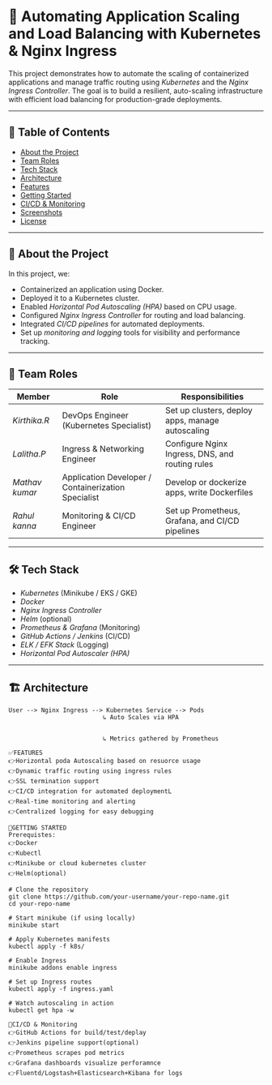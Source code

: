# 🚀 Automating Application Scaling and Load Balancing with Kubernetes & Nginx Ingress

This project demonstrates how to automate the scaling of containerized applications and manage traffic routing using *Kubernetes* and the *Nginx Ingress Controller*. The goal is to build a resilient, auto-scaling infrastructure with efficient load balancing for production-grade deployments.

---

## 📌 Table of Contents
- [About the Project](#about-the-project)
- [Team Roles](#team-roles)
- [Tech Stack](#tech-stack)
- [Architecture](#architecture)
- [Features](#features)
- [Getting Started](#getting-started)
- [CI/CD & Monitoring](#cicd--monitoring)
- [Screenshots](#screenshots)
- [License](#license)

---

## 📖 About the Project

In this project, we:
- Containerized an application using Docker.
- Deployed it to a Kubernetes cluster.
- Enabled *Horizontal Pod Autoscaling (HPA)* based on CPU usage.
- Configured *Nginx Ingress Controller* for routing and load balancing.
- Integrated *CI/CD pipelines* for automated deployments.
- Set up *monitoring and logging* tools for visibility and performance tracking.

---

## 👥 Team Roles

| Member | Role | Responsibilities |
|--------|------|------------------|
| *Kirthika.R* | DevOps Engineer (Kubernetes Specialist) | Set up clusters, deploy apps, manage autoscaling |
| *Lalitha.P* | Ingress & Networking Engineer | Configure Nginx Ingress, DNS, and routing rules |
| *Mathav kumar* | Application Developer / Containerization Specialist | Develop or dockerize apps, write Dockerfiles |
| *Rahul kanna* | Monitoring & CI/CD Engineer | Set up Prometheus, Grafana, and CI/CD pipelines |

---

## 🛠️ Tech Stack

- *Kubernetes* (Minikube / EKS / GKE)
- *Docker*
- *Nginx Ingress Controller*
- *Helm* (optional)
- *Prometheus & Grafana* (Monitoring)
- *GitHub Actions / Jenkins* (CI/CD)
- *ELK / EFK Stack* (Logging)
- *Horizontal Pod Autoscaler (HPA)*

---

## 🏗️ Architecture

```plaintext
User --> Nginx Ingress --> Kubernetes Service --> Pods
                          ↳ Auto Scales via HPA


                          ↳ Metrics gathered by Prometheus

✅FEATURES
👉Horizontal poda Autoscaling based on resuorce usage
👉Dynamic traffic routing using ingress rules
👉SSL termination support
👉CI/CD integration for automated deploymentL
👉Real-time monitoring and alerting
👉Centralized logging for easy debugging

🚀GETTING STARTED
Prerequistes:
👉Docker
👉Kubectl
👉Minikube or cloud kubernetes cluster
👉Helm(optional)

# Clone the repository
git clone https://github.com/your-username/your-repo-name.git
cd your-repo-name

# Start minikube (if using locally)
minikube start

# Apply Kubernetes manifests
kubectl apply -f k8s/

# Enable Ingress
minikube addons enable ingress

# Set up Ingress routes
kubectl apply -f ingress.yaml

# Watch autoscaling in action
kubectl get hpa -w

🔄️CI/CD & Monitoring
👉GitHub Actions for build/test/deplay
👉Jenkins pipeline support(optional)
👉Prometheus scrapes pod metrics
👉Grafana dashboards visualize perforamnce
👉Fluentd/Logstash+Elasticsearch+Kibana for logs




